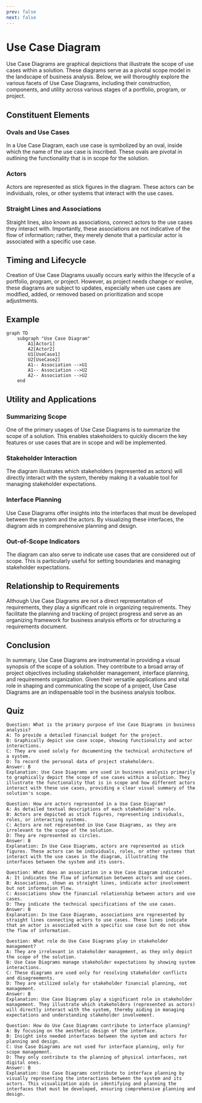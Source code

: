 ```yaml
---
prev: false
next: false
---
```


# Use Case Diagram

Use Case Diagrams are graphical depictions that illustrate the scope of use cases within a solution. These diagrams serve as a pivotal scope model in the landscape of business analysis. Below, we will thoroughly explore the various facets of Use Case Diagrams, including their construction, components, and utility across various stages of a portfolio, program, or project.

## Constituent Elements

### Ovals and Use Cases

In a Use Case Diagram, each use case is symbolized by an oval, inside which the name of the use case is inscribed. These ovals are pivotal in outlining the functionality that is in scope for the solution.

### Actors

Actors are represented as stick figures in the diagram. These actors can be individuals, roles, or other systems that interact with the use cases.

### Straight Lines and Associations

Straight lines, also known as associations, connect actors to the use cases they interact with. Importantly, these associations are not indicative of the flow of information; rather, they merely denote that a particular actor is associated with a specific use case.

## Timing and Lifecycle

Creation of Use Case Diagrams usually occurs early within the lifecycle of a portfolio, program, or project. However, as project needs change or evolve, these diagrams are subject to updates, especially when use cases are modified, added, or removed based on prioritization and scope adjustments.

## Example

```mermaid
graph TD
    subgraph "Use Case Diagram"
        A1[Actor1]
        A2[Actor2]
        U1[UseCase1]
        U2[UseCase2]
        A1-- Association -->U1
        A1-- Association -->U2
        A2-- Association -->U2
    end
```

## Utility and Applications

### Summarizing Scope

One of the primary usages of Use Case Diagrams is to summarize the scope of a solution. This enables stakeholders to quickly discern the key features or use cases that are in scope and will be implemented.

### Stakeholder Interaction

The diagram illustrates which stakeholders (represented as actors) will directly interact with the system, thereby making it a valuable tool for managing stakeholder expectations.

### Interface Planning

Use Case Diagrams offer insights into the interfaces that must be developed between the system and the actors. By visualizing these interfaces, the diagram aids in comprehensive planning and design.

### Out-of-Scope Indicators

The diagram can also serve to indicate use cases that are considered out of scope. This is particularly useful for setting boundaries and managing stakeholder expectations.

## Relationship to Requirements

Although Use Case Diagrams are not a direct representation of requirements, they play a significant role in organizing requirements. They facilitate the planning and tracking of project progress and serve as an organizing framework for business analysis efforts or for structuring a requirements document.

## Conclusion

In summary, Use Case Diagrams are instrumental in providing a visual synopsis of the scope of a solution. They contribute to a broad array of project objectives including stakeholder management, interface planning, and requirements organization. Given their versatile applications and vital role in shaping and communicating the scope of a project, Use Case Diagrams are an indispensable tool in the business analysis toolbox.

## Quiz

```quiz
Question: What is the primary purpose of Use Case Diagrams in business analysis?
A: To provide a detailed financial budget for the project.
B: Graphically depict use case scope, showing functionality and actor interactions.
C: They are used solely for documenting the technical architecture of a system.
D: To record the personal data of project stakeholders.
Answer: B
Explanation: Use Case Diagrams are used in business analysis primarily to graphically depict the scope of use cases within a solution. They illustrate the functionality that is in scope and how different actors interact with these use cases, providing a clear visual summary of the solution's scope.

Question: How are actors represented in a Use Case Diagram?
A: As detailed textual descriptions of each stakeholder's role.
B: Actors are depicted as stick figures, representing individuals, roles, or interacting systems.
C: Actors are not represented in Use Case Diagrams, as they are irrelevant to the scope of the solution.
D: They are represented as circles.
Answer: B
Explanation: In Use Case Diagrams, actors are represented as stick figures. These actors can be individuals, roles, or other systems that interact with the use cases in the diagram, illustrating the interfaces between the system and its users.

Question: What does an association in a Use Case Diagram indicate?
A: It indicates the flow of information between actors and use cases.
B: Associations, shown as straight lines, indicate actor involvement but not information flow.
C: Associations show the financial relationship between actors and use cases.
D: They indicate the technical specifications of the use cases.
Answer: B
Explanation: In Use Case Diagrams, associations are represented by straight lines connecting actors to use cases. These lines indicate that an actor is associated with a specific use case but do not show the flow of information.

Question: What role do Use Case Diagrams play in stakeholder management?
A: They are irrelevant in stakeholder management, as they only depict the scope of the solution.
B: Use Case Diagrams manage stakeholder expectations by showing system interactions.
C: These diagrams are used only for resolving stakeholder conflicts and disagreements.
D: They are utilized solely for stakeholder financial planning, not management.
Answer: B
Explanation: Use Case Diagrams play a significant role in stakeholder management. They illustrate which stakeholders (represented as actors) will directly interact with the system, thereby aiding in managing expectations and understanding stakeholder involvement.

Question: How do Use Case Diagrams contribute to interface planning?
A: By focusing on the aesthetic design of the interface.
B: Insight into needed interfaces between the system and actors for planning and design.
C: Use Case Diagrams are not used for interface planning, only for scope management.
D: They only contribute to the planning of physical interfaces, not digital ones.
Answer: B
Explanation: Use Case Diagrams contribute to interface planning by visually representing the interactions between the system and its actors. This visualization aids in identifying and planning the interfaces that must be developed, ensuring comprehensive planning and design.
```
